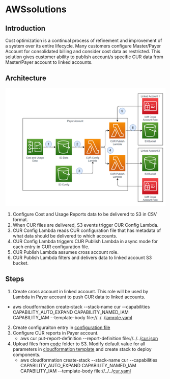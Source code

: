 # AWSsolutions

## Introduction

Cost optimization is a continual process of refinement and improvement of a system over its entire lifecycle. Many customers configure 
Master/Payer Account for consolidated billing and consider cost data as restricted. This solution gives customer ability to publish account/s specific CUR data from Master/Payer account to linked accounts.

## Architecture

![](files/solution.png)

1. Configure Cost and Usage Reports data to be delivered to S3 in CSV format.
2. When CUR files are delivered, S3 events trigger CUR Config Lambda.
3. CUR Config Lambda reads CUR configuration file that has metadata of what data should be delivered to which accounts.
4. CUR Config Lambda triggers CUR Publish Lambda in async mode for each entry in CUR configuration file.
5. CUR Publish Lambda assumes cross account role.
6. CUR Publish Lambda filters and delivers data to linked account S3 bucket.

## Steps

1. Create cross account in linked account. This role will be used by Lambda in Payer account to push CUR data to linked accounts.
* aws cloudformation create-stack --stack-name cur --capabilities  CAPABILITY_AUTO_EXPAND CAPABILITY_NAMED_IAM CAPABILITY_IAM --template-body file://../../[iamrole.yaml](code/iamrole.yaml)
2. Create configuraiton entry in [configuration file](code/curpublish.conf) 
3. Configure CUR reports in Payer account.
   * aws cur put-report-definition --report-definition file://../../[cur.json](code/cur.json)
4. Upload files from [code](code/) folder to S3. Modify default value for all parameters in [cloudformation template](code/cur.yaml) and create stack to deploy components.
   * aws cloudformation create-stack --stack-name cur --capabilities  CAPABILITY_AUTO_EXPAND CAPABILITY_NAMED_IAM CAPABILITY_IAM --template-body file://../../[cur.yaml](code/cur.yaml)